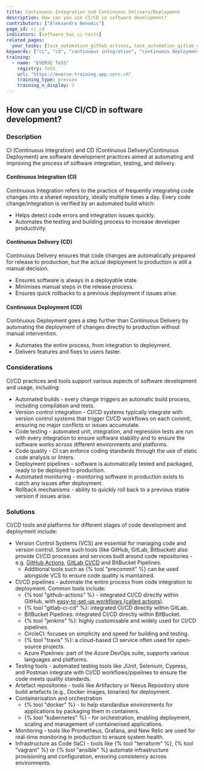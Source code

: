 ```yaml
---
title: Continuous Integration and Continuous Delivery/Deployment
description: How can you use CI/CD in software development?
contributors: ["Aleksandra Nenadic"]
page_id: ci_cd
indicators: [software_has_ci-tests]
related_pages: 
  your_tasks: [task_automation_github_actions, task_automation_gitlab_ci_cd]
keywords: ["ci", "cd", "continuous integration", "continuous deployment"]
training:
  - name: "EVERSE TeSS"
    registry: TeSS
    url: "https://everse-training.app.cern.ch"
    training_type: preview
    training_n_display: 3
---
```


## How can you use CI/CD in software development?

### Description 

CI (Continuous Integration) and CD (Continuous Delivery/Continuous Deployment) are software development 
practices aimed at automating and improving the process of software integration, testing, and delivery.

#### Continuous Integration (CI)

Continuous Integration refers to the practice of frequently integrating code changes into a shared repository, 
ideally multiple times a day. Every code change/integration is verified by an automated build which:

- Helps detect code errors and integration issues quickly. 
- Automates the testing and building process to increase developer productivity.

#### Continuous Delivery (CD)

Continuous Delivery ensures that code changes are automatically prepared for release to production, but the actual
deployment to production is still a manual decision.

- Ensures software is always in a deployable state.
- Minimises manual steps in the release process.
- Ensures quick rollbacks to a previous deployment if issues arise.

#### Continuous Deployment (CD)

Continuous Deployment goes a step further than Continuous Delivery by automating the deployment of changes directly to production without manual intervention.

- Automates the entire process, from integration to deployment.
- Delivers features and fixes to users faster.

### Considerations

CI/CD practices and tools support various aspects of software development and usage, including:

- Automated builds - every change triggers an automatic build process, including compilation and tests.
- Version control integration - CI/CD systems typically integrate with version control systems that trigger CI/CD 
workflows on each commit, ensuring no major conflicts or issues accumulate.
- Code testing - automated unit, integration, and regression tests are run with every integration to ensure software stability and 
to ensure the software works across different environments and platforms.
- Code quality - CI can enforce coding standards through the use of static code analysis or linters.
- Deployment pipelines - software is automatically tested and packaged, ready to be deployed to production.
- Automated monitoring - monitoring software in production exists to catch any issues after deployment.
- Rollback mechanisms - ability to quickly roll back to a previous stable version if issues arise.

### Solutions

CI/CD tools and platforms for different stages of code development and deployment include:

- Version Control Systems (VCS) are essential for managing code and version control. Some such tools (like GitHub, GitLab, Bitbucket)
also provide CI/CD processes and services built around code repositories - e.g. [GitHub Actions][task_automation_github_actions], [GitLab CI/CD][task_automation_gitlab_ci_cd] and BitBucket Pipelines.
  - Additional tools such as {% tool "precommit" %} can be used alongside VCS to ensure code quality is maintained.
- CI/CD pipelines - automate the entire process from code integration to deployment. Common tools include:
  - {% tool "github-actions" %} - integrated CI/CD directly within GitHub, with [easy-to-set-up workflows (called actions)][task_automation_github_actions].
  - {% tool "gitlab-ci-cd" %}: integrated CI/CD directly within GitLab.
  - BitBucket Pipelines: integrated CI/CD directly within BitBucket.
  - {% tool "jenkins" %}: highly customisable and widely used for CI/CD pipelines.
  - CircleCI: focuses on simplicity and speed for building and testing.
  - {% tool "travis" %}: a cloud-based CI service often used for open-source projects.
  - Azure Pipelines: part of the Azure DevOps suite, supports various languages and platforms.
- Testing tools - automated testing tools like JUnit, Selenium, Cypress, and Postman integrate with CI/CD workflows/pipelines to ensure the code meets quality standards.
- Artefact repositories - tools like Artifactory or Nexus Repository store build artefacts (e.g., Docker images, binaries) for deployment.
- Containerisation and orchestration
  - {% tool "docker" %} - to help standardise environments for applications by packaging them in containers.
  - {% tool "kubernetes" %} - for orchestration, enabling deployment, scaling and management of containerised applications.
- Monitoring - tools like Prometheus, Grafana, and New Relic are used for real-time monitoring in production to ensure system health.
- Infrastructure as Code (IaC) - tools like {% tool "terraform" %}, {% tool "vagrant" %} or {% tool "ansible" %} automate infrastructure provisioning and configuration, ensuring consistency across environments.
 

[task_automation_github_actions]: ./task_automation_github_actions
[task_automation_gitlab_ci_cd]: ./task_automation_gitlab_ci_cd
